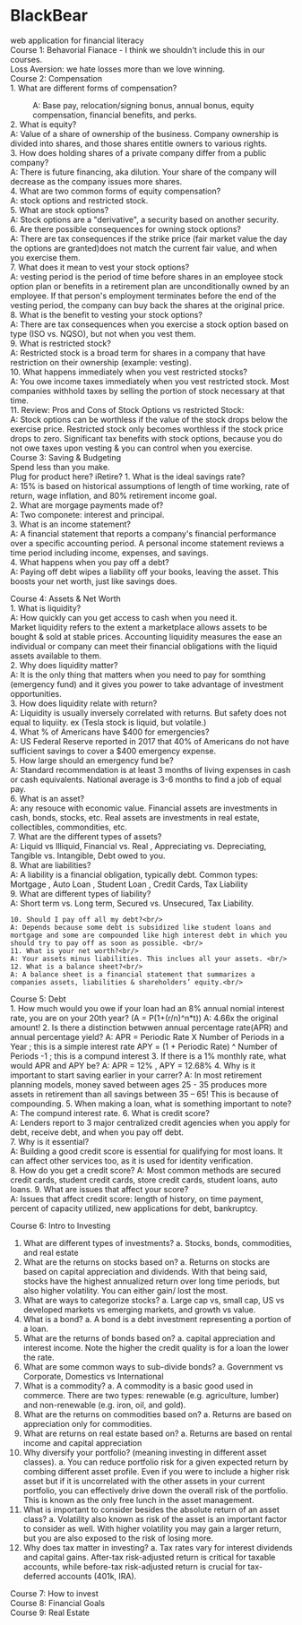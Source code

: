 # BlackBear
web application for financial literacy<br/>
Course 1: Behavorial Fianace - I think we shouldn't include this in our courses. <br/>
  Loss Aversion: we hate losses more than we love winning. <br/>
Course 2: Compensation<br/>
    1. What are different forms of compensation?<br/>
        <dd>A: Base pay, relocation/signing bonus, annual bonus, equity compensation, financial benefits, and perks.<br/></dd>
    2. What is equity?<br/>
        A: Value of a share of ownership of the business. Company ownership is divided into shares, and those shares entitle owners to                various rights. <br/>
    3. How does holding shares of a private company differ from a public company?<br/>
        A: There is future financing, aka dilution. Your share of the company will decrease as the company issues more shares. <br/>
    4. What are two common forms of equity compensation?<br/>
        A: stock options and restricted stock.<br/>
    5. What are stock options?<br/>
        A: Stock options are a "derivative", a security based on another security. <br/>
    6. Are there possible consequences for owning stock options?<br/>
        A: There are tax consequences if the strike price (fair market value the day the options are granted)does not match the current             fair value, and when you exercise them. <br/>
    7. What does it mean to vest your stock options?<br/>
        A:  vesting period is the period of time before shares in an employee stock option plan or benefits in a retirement plan are                    unconditionally owned by an employee. If that person's employment terminates before the end of the vesting period, the                    company can buy back the shares at the original price.<br/>
    8. What is the benefit to vesting your stock options?<br/>
        A: There are tax consequences when you exercise a stock option based on type (ISO vs. NQSO), but not when you vest them. <br/>
    9. What is restricted stock?<br/>
        A: Restricted stock is a broad term for shares in a company that have restriction on their ownership (example: vesting). <br/>
    10. What happens immediately when you vest restricted stocks?<br/>
        A: You owe income taxes immediately when you vest restricted stock. Most companies withhold taxes by selling the portion of               stock necessary at that time. <br/>
    11. Review: Pros and Cons of Stock Options vs restricted Stock:<br/>
        A: Stock options can be worthless if the value of the stock drops below the exercise price. Restricted stock only becomes
          worthless if the stock price drops to zero. Significant tax benefits with stock options, because you do not owe taxes upon                vesting & you can control when you exercise. <br/>
Course 3: Saving & Budgeting<br/>
    Spend less than you make. <br/>
    Plug for product here? iRetire?
    1. What is the ideal savings rate?<br/> 
      A: 15% is based on historical assumptions of length of time working, rate of return, wage inflation, and 80% retirement income            goal.<br/> 
    2. What are morgage payments made of?<br/> 
      A: Two componete: interest and principal.<br/> 
    3. What is an income statement?<br/> 
      A:  A financial statement that reports a company's financial performance over a specific accounting period. A personal income statement reviews a time period including income, expenses, and savings. <br/> 
    4. What happens when you pay off a debt? <br/> 
    A: Paying off debt wipes a liability off your books, leaving the asset. This boosts your net worth, just like savings does. <br/> 
    
Course 4: Assets & Net Worth<br/>
    1. What is liquidity?<br/> 
    A: How quickly can you get access to cash when you need it. <br/> 
    Market liquidity refers to the extent a marketplace allows assets to be bought & sold at stable prices.
    Accounting liquidity measures the ease an individual or company can meet their financial obligations with the liquid assets             available to them. <br/> 
    2. Why does liquidity matter? <br/> 
    A: It is the only thing that matters when you need to pay for somthing (emergency fund) and it gives you power to take advantage of investment opportunities. <br/> 
    3. How does liquidity relate with return?<br/> 
      A: Liquidity is usually inversely correlated with returns. But safety does not equal to liquiity. ex (Tesla stock is liquid, but volatile.) <br/> 
    4. What % of Americans have $400  for emergencies?<br/> 
     A: US Federal Reserve reported in 2017 that 40% of Americans do not have sufficient savings to cover a $400 emergency expense.<br/> 
    5. How large should an emergency fund be?<br/> 
      A: Standard recommendation is at least 3 months of living expenses in cash or cash equivalents. National average is 3-6 months to    find a job of equal pay. <br/> 
    6. What is an asset?<br/> 
      A: any resouce with economic value. Financial assets are investments in cash, bonds, stocks, etc. Real assets are investments in real estate, collectibles, commondities, etc. <br/> 
    7. What are  the different types of assets?<br/> 
      A: Liquid vs Illiquid, Financial vs. Real , Appreciating vs. Depreciating, Tangible vs. Intangible, Debt owed to you. <br/> 
    8. What are liabilities?<br/> 
      A: A liability is a financial obligation, typically debt. Common types: Mortgage , Auto Loan , Student Loan , Credit Cards, Tax Liability<br/> 
    9. What are different types of liability?<br/> 
        A: Short term vs. Long term, Secured vs. Unsecured, Tax Liability. <br/> 

    10. Should I pay off all my debt?<br/> 
    A: Depends because some debt is subsidized like student loans and mortgage and some are compounded like high interest debt in which you should try to pay off as soon as possible. <br/> 
    11. What is your net worth?<br/> 
    A: Your assets minus liabilities. This inclues all your assets. <br/> 
    12. What is a balance sheet?<br/> 
    A: A balance sheet is a financial statement that summarizes a companies assets, liabilities & shareholders’ equity.<br/>  
Course 5: Debt<br/>
    1. How much would you owe if your loan had an 8% annual nomial interest rate, you are on your 20th year? (A = P(1+(r/n)^n*t))
     A: 4.66x the original amount!
    2. Is there a distinction betwwen annual percentage rate(APR) and annual percentage yield?
    A: APR = Periodic Rate X Number of Periods in a Year ; this is a simple interest rate
       APY = (1 + Periodic Rate) ^ Number of Periods -1 ; this is a compund interest
    3. If there is a 1% monthly rate, what would APR and APY be?
      A: APR = 12% , APY = 12.68%
    4. Why is it important to start saving earlier in your carrer?
      A: In most retirement planning models, money saved between ages 25 - 35 produces more assets in retirement than all savings between 35 – 65! This is because of compounding. 
    5. When making a loan, what is something important to note?
     A: The compund interest rate.
    6. What is credit score?<br/> 
    A: Lenders report to 3 major centralized credit agencies when you apply for debt, receive debt, and when you pay off debt. <br/> 
   7. Why is it essential?<br/> 
    A: Building a good credit score is essential for qualifying for most loans. It can affect other services too, as it is used for identity verification. <br/> 
    8. How do you get a credit score?
    A: Most common methods are secured credit cards, student credit cards, store credit cards, student loans, auto loans. 
    9. What are issues that affect your score?<br/> 
    A:  Issues that affect credit score: length of history, on time payment, percent of capacity utilized, new applications for debt, bankruptcy. <br/>  
     
       
Course 6: Intro to Investing<br/>
1.	What are different types of investments?
a.	Stocks, bonds, commodities, and real estate
2.	What are the returns on stocks based on?
a.	Returns on stocks are based on capital appreciation and dividends. With that being said, stocks have the highest annualized return over long time periods, but also higher volatility. You can either gain/ lost the most. 
3.	What are ways to categorize stocks?
a.	Large cap vs, small cap, US vs developed markets vs emerging markets, and growth vs value. 
4.	What is a bond?
a.	A bond is a debt investment representing a portion of a loan. 
5.	What are the returns of bonds based on?
a.	 capital appreciation and interest income. Note the higher the credit quality is for a loan the lower the rate. 
6.	What are some common ways to sub-divide bonds?
a.	Government vs Corporate, Domestics vs International 
7.	What is a commodity?
a.	A commodity is a basic good used in commerce. There are two types: renewable (e.g. agriculture, lumber) and non-renewable (e.g. iron, oil, and gold). 
8.	What are the returns on commodities based on?
a.	Returns are based on appreciation only for commodities. 
9.	What are returns on real estate based on? 
a.	Returns are based on rental income and capital appreciation
10.	Why diversify your portfolio? (meaning investing in different asset classes). 
a.	You can reduce portfolio risk for a given expected return by combing different asset profile. Even if you were to include a higher risk asset but if it is uncorrelated with the other assets in your current portfolio, you can effectively drive down the overall risk of the portfolio. This is known as the only free lunch in the asset management. 
11.	What is important to consider besides the absolute return of an asset class? 
a.	Volatility also known as risk of the asset is an important factor to consider as well.  With higher volatility you may gain a larger return, but you are also exposed to the risk of losing more. 
12.	Why does tax matter in investing?
a.	Tax rates vary for interest dividends and capital gains. After-tax risk-adjusted return is critical for taxable accounts, while before-tax risk-adjusted return is crucial for tax-deferred accounts (401k, IRA). 

Course 7: How to invest<br/>
Course 8: Financial Goals<br/>
Course 9: Real Estate<br/>

